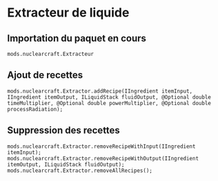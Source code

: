 # Extracteur de liquide

## Importation du paquet en cours
`mods.nuclearcraft.Extracteur`

## Ajout de recettes
```zenscript
mods.nuclearcraft.Extractor.addRecipe(IIngredient itemInput, IIngredient itemOutput, ILiquidStack fluidOutput, @Optional double timeMultiplier, @Optional double powerMultiplier, @Optional double processRadiation);
```

## Suppression des recettes
```zenscript
mods.nuclearcraft.Extractor.removeRecipeWithInput(IIngredient itemInput);
mods.nuclearcraft.Extractor.removeRecipeWithOutput(IIngredient itemOutput, ILiquidStack fluidOutput);
mods.nuclearcraft.Extractor.removeAllRecipes();
```